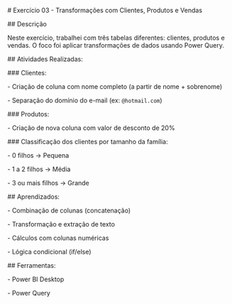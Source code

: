 \# Exercício 03 - Transformações com Clientes, Produtos e Vendas



\## Descrição

Neste exercício, trabalhei com três tabelas diferentes: clientes, produtos e vendas. O foco foi aplicar transformações de dados usando Power Query.



\## Atividades Realizadas:



\###  Clientes:

\- Criação de coluna com nome completo (a partir de nome + sobrenome)

\- Separação do domínio do e-mail (ex: `@hotmail.com`)



\###  Produtos:

\- Criação de nova coluna com valor de desconto de 20%



\###  Classificação dos clientes por tamanho da família:

\- 0 filhos → Pequena

\- 1 a 2 filhos → Média

\- 3 ou mais filhos → Grande



\## Aprendizados:

\- Combinação de colunas (concatenação)

\- Transformação e extração de texto

\- Cálculos com colunas numéricas

\- Lógica condicional (if/else)



\## Ferramentas:

\- Power BI Desktop

\- Power Query



